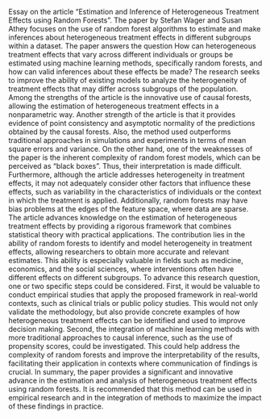 Essay on the article “Estimation and Inference of Heterogeneous Treatment Effects using Random Forests”.
The paper by Stefan Wager and Susan Athey focuses on the use of random forest algorithms to estimate and make inferences about heterogeneous treatment effects in different subgroups within a dataset. The paper answers the question How can heterogeneous treatment effects that vary across different individuals or groups be estimated using machine learning methods, specifically random forests, and how can valid inferences about these effects be made? The research seeks to improve the ability of existing models to analyze the heterogeneity of treatment effects that may differ across subgroups of the population.
Among the strengths of the article is the innovative use of causal forests, allowing the estimation of heterogeneous treatment effects in a nonparametric way. Another strength of the article is that it provides evidence of point consistency and asymptotic normality of the predictions obtained by the causal forests. Also, the method used outperforms traditional approaches in simulations and experiments in terms of mean square errors and variance.
On the other hand, one of the weaknesses of the paper is the inherent complexity of random forest models, which can be perceived as “black boxes”. Thus, their interpretation is made difficult. Furthermore, although the article addresses heterogeneity in treatment effects, it may not adequately consider other factors that influence these effects, such as variability in the characteristics of individuals or the context in which the treatment is applied. Additionally, random forests may have bias problems at the edges of the feature space, where data are sparse. 
The article advances knowledge on the estimation of heterogeneous treatment effects by providing a rigorous framework that combines statistical theory with practical applications. The contribution lies in the ability of random forests to identify and model heterogeneity in treatment effects, allowing researchers to obtain more accurate and relevant estimates. This ability is especially valuable in fields such as medicine, economics, and the social sciences, where interventions often have different effects on different subgroups.
To advance this research question, one or two specific steps could be considered. First, it would be valuable to conduct empirical studies that apply the proposed framework in real-world contexts, such as clinical trials or public policy studies. This would not only validate the methodology, but also provide concrete examples of how heterogeneous treatment effects can be identified and used to improve decision making. Second, the integration of machine learning methods with more traditional approaches to causal inference, such as the use of propensity scores, could be investigated. This could help address the complexity of random forests and improve the interpretability of the results, facilitating their application in contexts where communication of findings is crucial.
In summary, the paper provides a significant and innovative advance in the estimation and analysis of heterogeneous treatment effects using random forests. It is recommended that this method can be used in empirical research and in the integration of methods to maximize the impact of these findings in practice.

